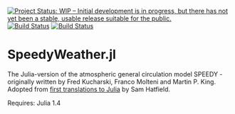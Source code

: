 [![Project Status: WIP – Initial development is in progress, but there has not yet been a stable, usable release suitable for the public.](https://www.repostatus.org/badges/latest/wip.svg)](https://www.repostatus.org/#wip)
[![Build Status](https://travis-ci.com/milankl/SpeedyWeather.jl.svg?branch=master)](https://travis-ci.com/milankl/SpeedyWeather.jl)
[![Build Status](https://ci.appveyor.com/api/projects/status/github/milankl/SpeedyWeather.jl?svg=true)](https://ci.appveyor.com/project/milankl/SpeedyWeather-jl)

# SpeedyWeather.jl

The Julia-version of the atmospheric general circulation model SPEEDY - originally written by Fred Kucharski, Franco Molteni and Martin P. King. Adopted from [first translations to Julia](https://github.com/samhatfield/speedy.jl) by Sam Hatfield.

Requires: Julia 1.4
